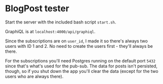 # BlogPost tester

Start the server with the included bash script `start.sh`.

GraphiQL is at `localhost:4000/api/graphiql`.

Since the subscriptions are on `user_id`, I made it so there's always two users with ID 1 and 2.
No need to create the users first - they'll always be there.

For the subscriptions you'll need Postgres running on the default port `5432` since that's what's
used for the pub-sub. The data for posts isn't persisted, though, so if you shut down the app
you'll clear the data (except for the two users who are always there).
